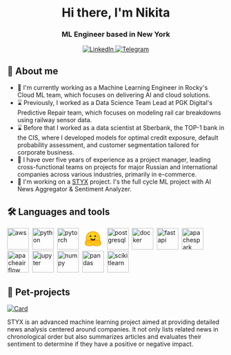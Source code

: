 <div id="header" align="center">
    <h1>Hi there, I'm  Nikita </h1>
    <h3>ML Engineer based in New York</h3>
</div>

<div id="socials" align="center">
    <a href="https://www.linkedin.com/in/someoneorlov/">
    <img src="https://img.shields.io/badge/LinkedIn-blue?style=for-the-badge&logo=linkedin&logoColor=white" alt="LinkedIn"/>
  </a>
  <a href="https://t.me/someone_orlov">
    <img src="https://img.shields.io/badge/Telegram-blue?style=for-the-badge&logo=telegram&logoColor=white" alt="Telegram"/>
  </a>
</div>

## 👋 About me
- 🔭 I'm currently working as a Machine Learning Engineer in Rocky's Cloud ML team, which focuses on delivering AI and cloud solutions. 
- ⌛ Previously, I worked as a Data Science Team Lead at PGK Digital's Predictive Repair team, which focuses on modeling rail car breakdowns using railway sensor data.
- ⌛ Before that I worked as a data scientist at Sberbank, the TOP-1 bank in the CIS, where I developed models for optimal credit exposure, default probability assessment, and customer segmentation tailored for corporate business.
- 🕺 I have over five years of experience as a project manager, leading cross-functional teams on projects for major Russian and international companies across various industries, primarily in e-commerce.
- 🌱 I'm working on a [STYX](https://github.com/someoneorlov/styx) project. I's the full cycle ML project with AI News Aggregator & Sentiment Analyzer.

## 🛠️ Languages and tools
<img src="https://cdn.jsdelivr.net/gh/devicons/devicon@latest/icons/amazonwebservices/amazonwebservices-original-wordmark.svg" title="aws" width="50" height="50"/>&nbsp;
<img src="https://cdn.jsdelivr.net/gh/devicons/devicon@latest/icons/python/python-original-wordmark.svg" title="python" width="50" height="50"/>&nbsp;
<img src="https://cdn.jsdelivr.net/gh/devicons/devicon@latest/icons/pytorch/pytorch-original-wordmark.svg" title="pytorch" width="50" height="50"/>&nbsp;
<img src="static/hf-logo.svg" title="hugging-face" width="50" height="50"/>&nbsp;
<img src="https://cdn.jsdelivr.net/gh/devicons/devicon@latest/icons/postgresql/postgresql-original-wordmark.svg" title="postgresql" width="50" height="50"/>&nbsp;
<img src="https://cdn.jsdelivr.net/gh/devicons/devicon@latest/icons/docker/docker-original-wordmark.svg" title="docker" width="50" height="50"/>&nbsp;
<img src="https://cdn.jsdelivr.net/gh/devicons/devicon@latest/icons/fastapi/fastapi-original-wordmark.svg" title="fastapi" width="50" height="50"/>&nbsp;
<img src="https://cdn.jsdelivr.net/gh/devicons/devicon@latest/icons/apachespark/apachespark-original-wordmark.svg" title="apachespark" width="50" height="50"/>&nbsp;
<img src="https://cdn.jsdelivr.net/gh/devicons/devicon@latest/icons/apacheairflow/apacheairflow-original-wordmark.svg" title="apacheairflow" width="50" height="50"/>&nbsp;
<img src="https://cdn.jsdelivr.net/gh/devicons/devicon@latest/icons/jupyter/jupyter-original-wordmark.svg" title="jupyter" width="50" height="50"/>&nbsp;
<img src="https://cdn.jsdelivr.net/gh/devicons/devicon@latest/icons/numpy/numpy-original-wordmark.svg" title="numpy" width="50" height="50"/>&nbsp;
<img src="https://cdn.jsdelivr.net/gh/devicons/devicon@latest/icons/pandas/pandas-original-wordmark.svg" title="pandas" width="50" height="50"/>&nbsp;
<img src="https://cdn.jsdelivr.net/gh/devicons/devicon@latest/icons/scikitlearn/scikitlearn-original.svg" title="scikitlearn" width="50" height="50"/>&nbsp;
          
## 🐶 Pet-projects
  
[![Card](https://github-readme-stats-git-masterrstaa-rickstaa.vercel.app/api/pin?username=someoneorlov&repo=styx&show_owner=true&bg_color=22272E&text_color=9F9F9F&title_color=9F9F9F&icon_color=9F9F9F)](https://github.com/someoneorlov/styx)

STYX is an advanced machine learning project aimed at providing detailed news analysis centered around companies. It not only lists related news in chronological order but also summarizes articles and evaluates their sentiment to determine if they have a positive or negative impact.
